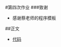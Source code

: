 #第四次作业
###致谢
- 感谢蔡老师的程序模板

##正文
- [代码](https://github.com/jingweiKong/computationalphysics_N2013301020121/blob/master/homework/4th/1_1%E4%BB%A3%E7%A0%81)
